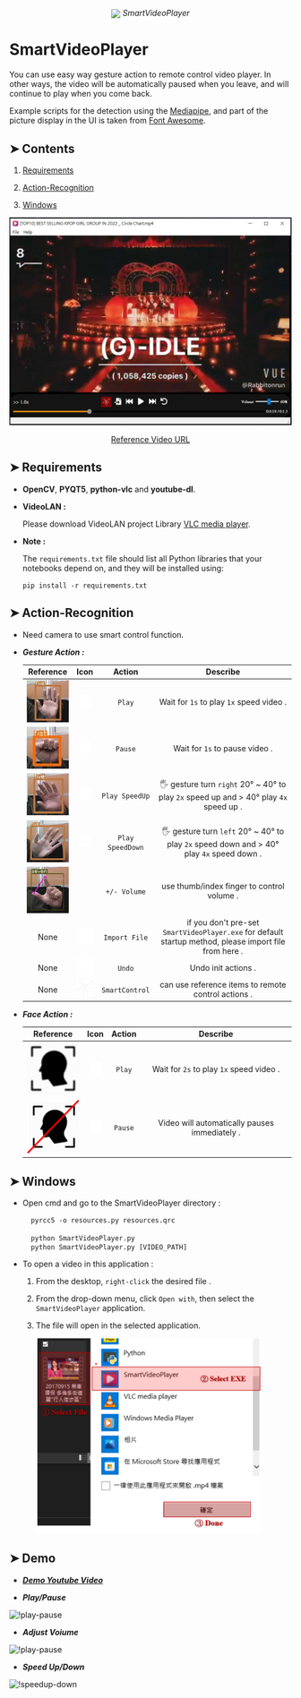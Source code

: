 <p align="center">
  <img align="center" src="SmartVideoPlayer.ico">
  <em size="10" color="#5555cc" face="serif">SmartVideoPlayer</em><br>
</p>

# SmartVideoPlayer

You can use easy way gesture action to remote control video player. In other ways, the video will be automatically paused when you leave, and will continue to play when you come back. 

Example scripts for the detection using the [Mediapipe](https://github.com/google/mediapipe), and part of the picture display in the UI is taken from [Font Awesome](https://fontawesome.com).

## ➤ Contents
1) [Requirements](#Requirements)

2) [Action-Recognition](#Action-Recognition)

3) [Windows](#Windows)

<p align="center">
    <img src="temp/demo/GUI.JPG" width=600px>
</p>
<div align="center">
  <a href="https://www.youtube.com/watch?v=FwhnuyOf8ms&ab_channel=%E6%9F%8F%E5%B0%BCBunny">Reference Video URL</a>
</div>

## ➤ Requirements

* **OpenCV**, **PYQT5**, **python-vlc** and **youtube-dl**. 
* **VideoLAN :**

    Please download VideoLAN project Library [VLC media player](https://download.cnet.com/developer/videolan/i-6197208/).
* **Note :**

    The `requirements.txt` file should list all Python libraries that your notebooks
    depend on, and they will be installed using:

    ```
    pip install -r requirements.txt
    ```

## ➤ Action-Recognition
* Need camera to use smart control function.

* ***Gesture Action :***

    |  Reference | Icon | Action |     Describe      |
    |:-----------:|:-------:|:-------:|:---------------------------:|
    | [<img src="temp/demo/start.JPG" width=100px>](temp/demo/) | [<img src="assets/play.png" width=20px>](assets/) | `Play` | Wait for `1s` to play `1x` speed video . |
    | [<img src="temp/demo/pause.JPG" width=100px>](temp/demo/) | [<img src="assets/pause.png" width=20px>](assets/) | `Pause` | Wait for `1s` to pause video . |
    | [<img src="temp/demo/incr_play_speed.JPG" width=100px>](temp/demo/) | [<img src="assets/fast-forward.png" width=20px>](assets/) | `Play SpeedUp` | 🖐 gesture turn `right` 20° ~ 40° to play `2x` speed up and  > 40° play `4x` speed up . |
    | [<img src="temp/demo/decr_play_speed.JPG" width=100px>](temp/demo/) | [<img src="assets/fast-backward.png" width=20px>](assets/) | `Play SpeedDown` | 🖐 gesture turn `left` 20° ~ 40° to play `2x` speed down and  > 40° play `4x` speed down . |
    | [<img src="temp/demo/adjust_volume.gif" width=100px>](temp/demo/) |  | `+/- Volume` | use thumb/index finger to control volume . |
    | None | [<img src="assets/file-import.png" width=30px>](assets/) | `Import File` | if you don't pre-set `SmartVideoPlayer.exe` for default startup method, please import file from here . |
    | None | [<img src="assets/undo.png" width=30px>](assets/) | `Undo` | Undo init actions . |
    | None | [<img src="assets/control-center.png" width=30px>](assets/) | `SmartControl` | can use reference items to remote control actions . |

* ***Face Action :***

    |  Reference | Icon | Action |     Describe      |
    |:-----------:|:-------:|:-------:|:---------------------------:|
    [<img src="assets/Face.png" width=100px>](assets/) | [<img src="assets/play.png" width=20px>](assets/) | `Play` | Wait for `2s` to play `1x` speed video . |
    | [<img src="assets/NoFace.png" width=100px>](temp/demo/) | [<img src="assets/pause.png" width=20px>](assets/) | `Pause` | Video will automatically pauses immediately . |


## ➤ Windows
* Open cmd and go to the SmartVideoPlayer directory :

        pyrcc5 -o resources.py resources.qrc

        python SmartVideoPlayer.py
        python SmartVideoPlayer.py [VIDEO_PATH]
        

* To open a video in this application :
    1) From the desktop, `right-click` the desired file .

    2) From the drop-down menu, click `Open with`, then select the `SmartVideoPlayer` application.

    3) The file will open in the selected application.

        <img src="temp/demo/open_in_file.png" width=400px>


## ➤ Demo

* [***Demo Youtube Video***]()

* ***Play/Pause***

![!play-pause](temp/demo/play-pause.gif)

* ***Adjust Voiume***

![!play-pause](temp/demo/adjust-volume.gif)

* ***Speed Up/Down***

![!speedup-down](temp/demo/speedup-down.gif)
